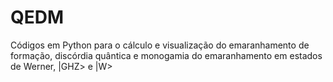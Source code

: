 # QEDM
Códigos em Python para o cálculo e visualização do emaranhamento de formação, discórdia quântica e monogamia do emaranhamento em estados de Werner, |GHZ> e |W>
